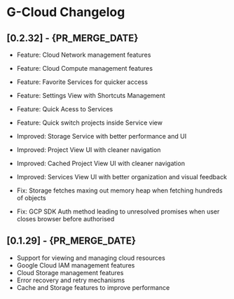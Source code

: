 # G-Cloud  Changelog

## [0.2.32] - {PR_MERGE_DATE}
- Feature: Cloud Network management features
- Feature: Cloud Compute management features
- Feature: Favorite Services for quicker access
- Feature: Settings View with Shortcuts Management 
- Feature: Quick Acess to Services
- Feature: Quick switch projects inside Service view


- Improved: Storage Service with better performance and UI
- Improved: Project View UI with cleaner navigation
- Improved: Cached Project View UI with cleaner navigation
- Improved: Services View UI with better organization and visual feedback

- Fix: Storage fetches maxing out memory heap when fetching hundreds of objects
- Fix: GCP SDK Auth method leading to unresolved promises when user closes browser before authorised 

## [0.1.29] - {PR_MERGE_DATE} 
- Support for viewing and managing cloud resources
- Google Cloud IAM management features
- Cloud Storage management features
- Error recovery and retry mechanisms
- Cache and Storage features to improve performance

